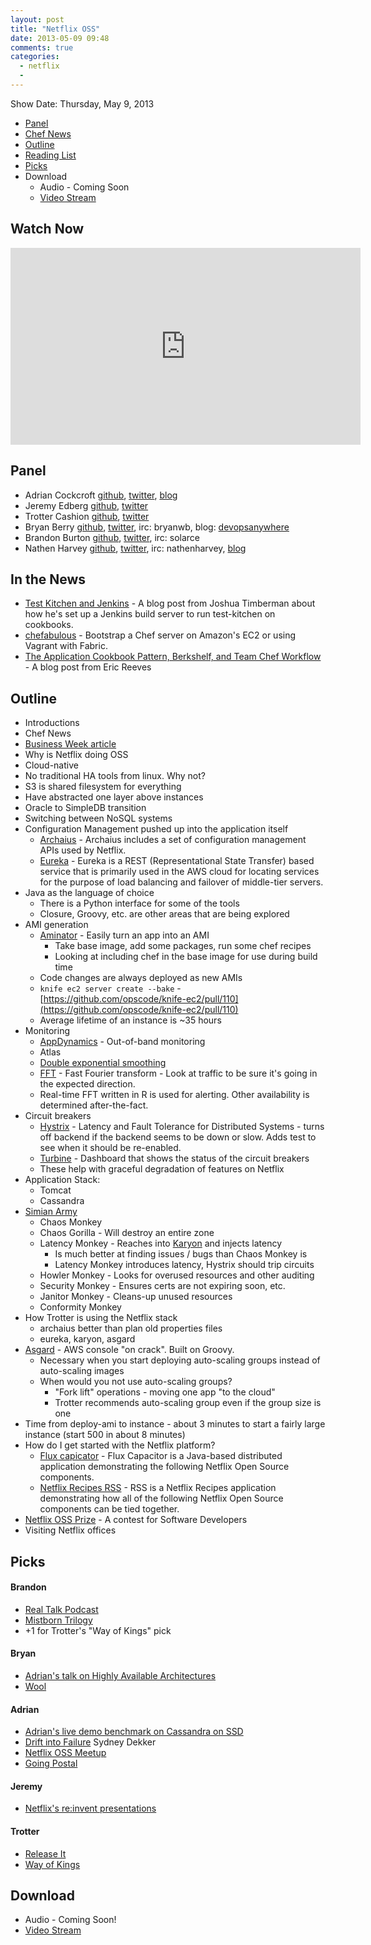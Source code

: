 ```yaml
---
layout: post
title: "Netflix OSS"
date: 2013-05-09 09:48
comments: true
categories: 
  - netflix
  - 
---
```

Show Date:  Thursday, May 9, 2013

* [Panel](http://foodfightshow.org/2013/05/netflix-oss.html#panel)
* [Chef News](http://foodfightshow.org/2013/05/netflix-oss.html#news)
* [Outline](http://foodfightshow.org/2013/05/netflix-oss.html#outline)
* [Reading List](http://foodfightshow.org/2013/05/netflix-oss.html#reading)
* [Picks](http://foodfightshow.org/2013/05/netflix-oss.html#picks)
* Download
  * Audio - Coming Soon
  * [Video Stream](http://www.youtube.com/watch?v=A69uTnfQgB8)


Watch Now
--------

<iframe width="560" height="315" src="http://www.youtube.com/embed/A69uTnfQgB8" frameborder="0" allowfullscreen></iframe>

<!-- more -->

Panel<a name="panel"></a>
-----

* Adrian Cockcroft [github](http://github.com/adrianco), [twitter](http://twitter.com/adrianco), [blog](http://perfcap.blogspot.com)
* Jeremy Edberg [github](https://github.com/jedberg), [twitter](https://twitter.com/jedberg)
* Trotter Cashion [github](https://github.com/trotter), [twitter](https://twitter.com/cashion)
* Bryan Berry [github](http://github.com/bryanwb), [twitter](http://twitter.com/bryanwb), irc: bryanwb, blog: [devopsanywhere](http://devopsanywhere.blogspot.com)
* Brandon Burton [github](http://github.com/solarce), [twitter](http://twitter.com/solarce), irc: solarce
* Nathen Harvey [github](http://github.com/nathenharvey), [twitter](http://twitter.com/nathenharvey), irc: nathenharvey, [blog](http://nathenharvey.com)

In the News<a name="news"></a>
-----------

* [Test Kitchen and Jenkins](http://jtimberman.housepub.org/blog/2013/05/08/test-kitchen-and-jenkins/) - A blog post from Joshua Timberman about how he's set up a Jenkins build server to run test-kitchen on cookbooks.
* [chefabulous](https://github.com/scalp42/chefabulous) - Bootstrap a Chef server on Amazon's EC2 or using Vagrant with Fabric.
* [The Application Cookbook Pattern, Berkshelf, and Team Chef Workflow](http://alluvium.com/blog/2013/05/03/the-application-cookbook-pattern-berkshelf-and-team-chef-workflow/) - A blog post from Eric Reeves


Outline<a name="outline"></a>
-------

* Introductions
* Chef News
* [Business Week article](http://www.businessweek.com/articles/2013-05-09/netflix-reed-hastings-survive-missteps-to-join-silicon-valleys-elite)
* Why is Netflix doing OSS
* Cloud-native
* No traditional HA tools from linux.  Why not?
* S3 is shared filesystem for everything
* Have abstracted one layer above instances
* Oracle to SimpleDB transition
* Switching between NoSQL systems
* Configuration Management pushed up into the application itself
  * [Archaius](https://github.com/Netflix/archaius) - Archaius includes a set of configuration management APIs used by Netflix.
  * [Eureka](https://github.com/Netflix/eureka) - Eureka is a REST (Representational State Transfer) based service that is primarily used in the AWS cloud for locating services for the purpose of load balancing and failover of middle-tier servers.
* Java as the language of choice
  * There is a Python interface for some of the tools
  * Closure, Groovy, etc. are other areas that are being explored
* AMI generation
  * [Aminator](https://github.com/Netflix/aminator) - Easily turn an app into an AMI
    * Take base image, add some packages, run some chef recipes
    * Looking at including chef in the base image for use during build time
  * Code changes are always deployed as new AMIs
  * `knife ec2 server create --bake` - [https://github.com/opscode/knife-ec2/pull/110](https://github.com/opscode/knife-ec2/pull/110)
  * Average lifetime of an instance is ~35 hours
* Monitoring
  * [AppDynamics](http://www.appdynamics.com/) - Out-of-band monitoring
  * Atlas
  * [Double exponential smoothing](http://en.wikipedia.org/wiki/Exponential_smoothing)
  * [FFT](http://en.wikipedia.org/wiki/Fast_Fourier_transform) - Fast Fourier transform - Look at traffic to be sure it's going in the expected direction.
  * Real-time FFT written in R is used for alerting.  Other availability is determined after-the-fact.
* Circuit breakers
  * [Hystrix](https://github.com/Netflix/Hystrix) - Latency and Fault Tolerance for Distributed Systems - turns off backend if the backend seems to be down or slow.  Adds test to see when it should be re-enabled.
  * [Turbine](https://github.com/Netflix/Turbine) - Dashboard that shows the status of the circuit breakers
  * These help with graceful degradation of features on Netflix
* Application Stack:
  * Tomcat
  * Cassandra
* [Simian Army](https://github.com/Netflix/SimianArmy)
  * Chaos Monkey
  * Chaos Gorilla - Will destroy an entire zone
  * Latency Monkey - Reaches into [Karyon](https://github.com/Netflix/karyon) and injects latency
    * Is much better at finding issues / bugs than Chaos Monkey is
    * Latency Monkey introduces latency, Hystrix should trip circuits
  * Howler Monkey - Looks for overused resources and other auditing
  * Security Monkey - Ensures certs are not expiring soon, etc.
  * Janitor Monkey - Cleans-up unused resources
  * Conformity Monkey
* How Trotter is using the Netflix stack
  * archaius better than plan old properties files
  * eureka, karyon, asgard
* [Asgard](https://github.com/Netflix/asgard) - AWS console "on crack".  Built on Groovy.
  * Necessary when you start deploying auto-scaling groups instead of auto-scaling images
  * When would you not use auto-scaling groups?
    * "Fork lift" operations - moving one app "to the cloud"
    * Trotter recommends auto-scaling group even if the group size is one
* Time from deploy-ami to instance - about 3 minutes to start a fairly large instance (start 500 in about 8 minutes)
* How do I get started with the Netflix platform?
  * [Flux capicator](https://github.com/cfregly/fluxcapacitor) - Flux Capacitor is a Java-based distributed application demonstrating the following Netflix Open Source components.
  * [Netflix Recipes RSS](https://github.com/Netflix/recipes-rss) - RSS is a Netflix Recipes application demonstrating how all of the following Netflix Open Source components can be tied together.
* [Netflix OSS Prize](https://github.com/Netflix/Cloud-Prize) - A contest for Software Developers
* Visiting Netflix offices


Picks<a name="picks"></a>
-----
#### Brandon

* [Real Talk Podcast](http://realtalk.io/)
* [Mistborn Trilogy](http://www.amazon.com/Mistborn-Trilogy-Boxed-Hero-Ascension/dp/076536543X)
* +1 for Trotter's "Way of Kings" pick


#### Bryan

* [Adrian's talk on Highly Available Architectures](http://www.youtube.com/watch?v=dekV3Oq7pH8)
* [Wool](http://www.amazon.com/Wool-Hugh-Howey/dp/1476733953)

#### Adrian

* [Adrian's live demo benchmark on Cassandra on SSD](http://www.youtube.com/watch?v=Wo-zkUH1R8A&feature=youtu.be)
* [Drift into Failure](http://www.amazon.com/Drift-into-Failure-Sidney-Dekker/dp/1409422216) Sydney Dekker
* [Netflix OSS Meetup](http://www.meetup.com/Netflix-Open-Source-Platform/)
* [Going Postal](http://movies.netflix.com/WiMovie/Going_Postal/70258570)

#### Jeremy

* [Netflix's re:invent presentations](http://techblog.netflix.com/2012/12/videos-of-netflix-talks-at-aws-reinvent.html)

#### Trotter

* [Release It](http://pragprog.com/book/mnee/release-it)
* [Way of Kings](http://www.amazon.com/Way-Kings-Stormlight-Archive/dp/0765365278)

Download
--------
* Audio - Coming Soon!
* [Video Stream](http://www.youtube.com/watch?v=A69uTnfQgB8)

